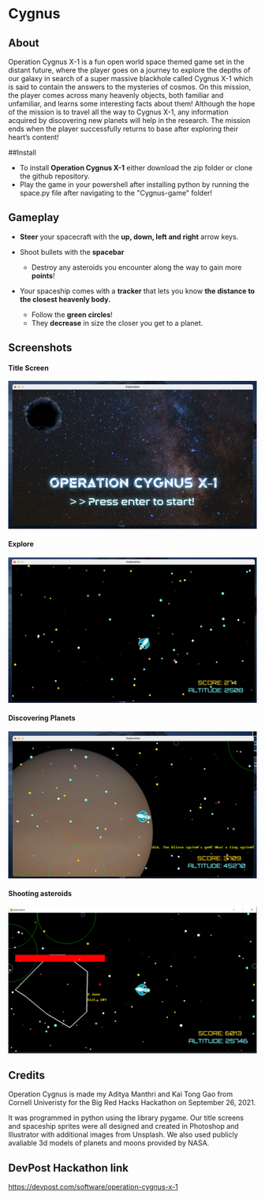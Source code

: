 # Cygnus

## About

Operation Cygnus X-1 is a fun open world space themed game set in the distant future, where the player goes on a journey to explore the depths of our galaxy in search of a super massive blackhole called Cygnus X-1 which is said to contain the answers to the mysteries of cosmos. On this mission, the player comes across many heavenly objects, both familiar and unfamiliar, and learns some interesting facts about them! Although the hope of the mission is to travel all the way to Cygnus X-1, any information acquired by discovering new planets will help in the research. The mission ends when the player successfully returns to base after exploring their heart’s content!

##Install

- To install **Operation Cygnus X-1** either download the zip folder or clone the github repository.
- Play the game in your powershell after installing python by running the space.py file after navigating to the "Cygnus-game" folder!



## Gameplay

- **Steer** your spacecraft with the **up, down, left and right** arrow keys.

- Shoot bullets with the **spacebar**
  -  Destroy any asteroids you encounter along the way to gain more **points**!

- Your spaceship comes with a **tracker** that lets you know **the distance to the closest heavenly body.**
  - Follow the **green circles**!
  - They **decrease** in size the closer you get to a planet.

## Screenshots

#### Title Screen
![Title Screen](ss/title.png)

#### Explore
![Explore](ss/explore.png)

#### Discovering Planets

![Discovering Planets](ss/planet.png)


#### Shooting asteroids
![Shooting Asteroids](ss/shooting.png)

## Credits

Operation Cygnus is made my Aditya Manthri and Kai Tong Gao from Cornell Univeristy for the Big Red Hacks Hackathon on September 26, 2021.

It was programmed in python using the library pygame. Our title screens and spaceship sprites were all designed and created in Photoshop and Illustrator with additional images from Unsplash. We also used publicly avaliable 3d models of planets and moons provided by NASA.

## DevPost Hackathon link
https://devpost.com/software/operation-cygnus-x-1
